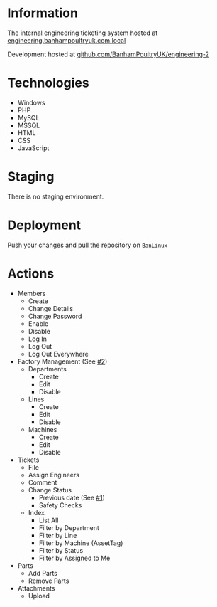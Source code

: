 # Information

The internal engineering ticketing system hosted at [engineering.banhampoultryuk.com.local](http://engineering.banhampoultryuk.com.local/)

Development hosted at [github.com/BanhamPoultryUK/engineering-2](https://github.com/BanhamPoultryUK/engineering-2)

# Technologies
- Windows
- PHP
- MySQL
- MSSQL
- HTML
- CSS
- JavaScript

# Staging
There is no staging environment.

# Deployment
Push your changes and pull the repository on `BanLinux`

# Actions
 - Members
   - Create
   - Change Details
   - Change Password
   - Enable
   - Disable
   - Log In
   - Log Out
   - Log Out Everywhere
 - Factory Management (See [#2](https://github.com/BanhamPoultryUK/engineering-2/issues/2))
   - Departments
     - Create
     - Edit
     - Disable
   - Lines
     - Create
     - Edit
     - Disable
   - Machines
     - Create
     - Edit
     - Disable
 - Tickets
   - File
   - Assign Engineers
   - Comment
   - Change Status
     - Previous date (See [#1](https://github.com/BanhamPoultryUK/engineering-2/issues/1))
     - Safety Checks
   - Index
     - List All
     - Filter by Department
     - Filter by Line
     - Filter by Machine (AssetTag)
     - Filter by Status
     - Filter by Assigned to Me
 - Parts
   - Add Parts
   - Remove Parts
 - Attachments
   - Upload
